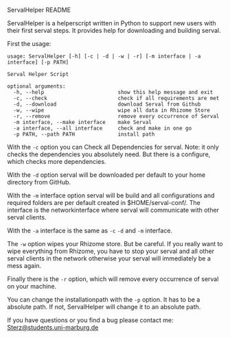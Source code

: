 ServalHelper README

ServalHelper is a helperscript written in Python to support new users with their first serval steps. It provides help for downloading and building serval.

First the usage:

```
usage: ServalHelper [-h] [-c | -d | -w | -r] [-m interface | -a interface] [-p PATH]

Serval Helper Script

optional arguments:
  -h, --help                        show this help message and exit
  -c, --check                       check if all requirements are met
  -d, --download                    download Serval from Github
  -w, --wipe                        wipe all data in Rhizome Store
  -r, --remove                      remove every occurrence of Serval
  -m interface, --make interface    make Serval
  -a interface, --all interface     check and make in one go
  -p PATH, --path PATH              install path

  ```

  With the `-c` option you can Check all Dependencies for serval. Note: it only checks the dependencies you absolutely need. But there is a configure, which checks more dependencies.

  With the `-d` option serval will be downloaded per default to your home directory from GitHub.

  With the `-m` interface option serval will be build and all configurations and required folders are per default created in $HOME/serval-conf/. The interface is the networkinterface where serval will communicate with other serval clients.

  With the `-a` interface is the same as `-c` `-d` and `-m` interface.

  The `-w` option wipes your Rhizome store. But be careful. If you really want to wipe everything from Rhizome, you have to stop your serval and all other serval clients in the network otherwise your serval will immediately be a mess again.

  Finally there is the `-r` option, which will remove every occurrence of serval on your machine.

  You can change the installationpath with the `-p` option. It has to be a absolute path. If not, ServalHelper will change it to an absolute path.

  If you have questions or you find a bug please contact me: Sterz@students.uni-marburg.de

